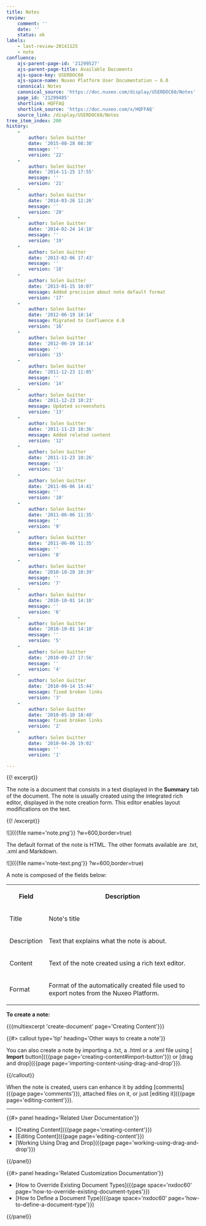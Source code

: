 ```yaml
---
title: Notes
review:
    comment: ''
    date: ''
    status: ok
labels:
    - last-review-20141125
    - note
confluence:
    ajs-parent-page-id: '21299527'
    ajs-parent-page-title: Available Documents
    ajs-space-key: USERDOC60
    ajs-space-name: Nuxeo Platform User Documentation — 6.0
    canonical: Notes
    canonical_source: 'https://doc.nuxeo.com/display/USERDOC60/Notes'
    page_id: '21299485'
    shortlink: HQFFAQ
    shortlink_source: 'https://doc.nuxeo.com/x/HQFFAQ'
    source_link: /display/USERDOC60/Notes
tree_item_index: 200
history:
    -
        author: Solen Guitter
        date: '2015-08-28 08:30'
        message: ''
        version: '22'
    -
        author: Solen Guitter
        date: '2014-11-25 17:55'
        message: ''
        version: '21'
    -
        author: Solen Guitter
        date: '2014-03-26 12:26'
        message: ''
        version: '20'
    -
        author: Solen Guitter
        date: '2014-02-24 14:18'
        message: ''
        version: '19'
    -
        author: Solen Guitter
        date: '2013-02-06 17:43'
        message: ''
        version: '18'
    -
        author: Solen Guitter
        date: '2013-01-15 10:07'
        message: Added precision about note default format
        version: '17'
    -
        author: Solen Guitter
        date: '2012-06-19 18:14'
        message: Migrated to Confluence 4.0
        version: '16'
    -
        author: Solen Guitter
        date: '2012-06-19 18:14'
        message: ''
        version: '15'
    -
        author: Solen Guitter
        date: '2011-12-23 11:05'
        message: ''
        version: '14'
    -
        author: Solen Guitter
        date: '2011-12-23 10:23'
        message: Updated screenshots
        version: '13'
    -
        author: Solen Guitter
        date: '2011-11-23 10:36'
        message: Added related content
        version: '12'
    -
        author: Solen Guitter
        date: '2011-11-23 10:26'
        message: ''
        version: '11'
    -
        author: Solen Guitter
        date: '2011-06-06 14:41'
        message: ''
        version: '10'
    -
        author: Solen Guitter
        date: '2011-06-06 11:35'
        message: ''
        version: '9'
    -
        author: Solen Guitter
        date: '2011-06-06 11:35'
        message: ''
        version: '8'
    -
        author: Solen Guitter
        date: '2010-10-20 10:39'
        message: ''
        version: '7'
    -
        author: Solen Guitter
        date: '2010-10-01 14:10'
        message: ''
        version: '6'
    -
        author: Solen Guitter
        date: '2010-10-01 14:10'
        message: ''
        version: '5'
    -
        author: Solen Guitter
        date: '2010-09-27 17:56'
        message: ''
        version: '4'
    -
        author: Solen Guitter
        date: '2010-09-14 15:44'
        message: fixed broken links
        version: '3'
    -
        author: Solen Guitter
        date: '2010-05-10 18:40'
        message: fixed broken links
        version: '2'
    -
        author: Solen Guitter
        date: '2010-04-26 19:02'
        message: ''
        version: '1'

---
```

{{! excerpt}}

The note is a document that consists in a text displayed in the **Summary** tab of the document. The note is usually created using the integrated rich editor, displayed in the note creation form. This editor enables layout modifications on the text.

{{! /excerpt}}

![]({{file name='note.png'}} ?w=600,border=true)

The default format of the note is HTML. The other formats available are .txt, .xml and Markdown.

![]({{file name='note-text.png'}} ?w=600,border=true)

A note is composed of the fields below:

<div class="table-scroll"><table class="hover"><tbody><tr><th colspan="1">

Field

</th><th colspan="1">

Description

</th></tr><tr><td colspan="1">

Title

</td><td colspan="1">

Note's title

</td></tr><tr><td colspan="1">

Description

</td><td colspan="1">

Text that explains what the note is about.

</td></tr><tr><td colspan="1">

Content

</td><td colspan="1">

Text of the note created using a rich text editor.

</td></tr><tr><td colspan="1">

Format

</td><td colspan="1">

Format of the automatically created file used to export notes from the Nuxeo Platform.

</td></tr></tbody></table></div>

**To create a note:**

{{{multiexcerpt 'create-document' page='Creating Content'}}}

{{#> callout type='tip' heading='Other ways to create a note'}}

You can also create a note by importing a .txt, a .html or a .xml file using [ **Import** button]({{page page='creating-content#import-button'}}) or [drag and drop]({{page page='importing-content-using-drag-and-drop'}}).

{{/callout}}

When the note is created, users can enhance it by adding [comments]({{page page='comments'}}), attached files on it, or just [editing it]({{page page='editing-content'}}).

* * *

<div class="row" data-equalizer data-equalize-on="medium"><div class="column medium-6">{{#> panel heading='Related User Documentation'}}

- [Creating Content]({{page page='creating-content'}})
- [Editing Content]({{page page='editing-content'}})
- [Working Using Drag and Drop]({{page page='working-using-drag-and-drop'}})

{{/panel}}</div><div class="column medium-6">{{#> panel heading='Related Customization Documentation'}}

- [How to Override Existing Document Types]({{page space='nxdoc60' page='how-to-override-existing-document-types'}})
- [How to Define a Document Type]({{page space='nxdoc60' page='how-to-define-a-document-type'}})

{{/panel}}</div></div>
